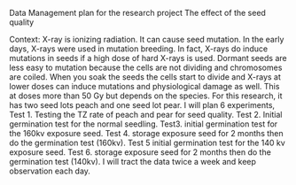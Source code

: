 Data Management plan for the research project The effect of the seed quality 

Context:
X-ray is ionizing radiation. It can cause seed mutation. In the early days, X-rays were used in mutation breeding. In fact, X-rays do induce mutations in seeds if a high dose of hard X-rays is used. Dormant seeds are less easy to mutation because the cells are not dividing and chromosomes are coiled. When you soak the seeds the cells start to divide and X-rays at lower doses can induce mutations and physiological damage as well. This at doses more than 50 Gy but depends on the species. For this research, it has two seed lots peach and one seed lot pear. I will plan 6 experiments, Test 1. Testing the TZ rate of peach and pear for seed quality. Test 2. Initial germination test for the normal seedling. Test3. initial germination test for the 160kv exposure seed. Test 4. storage exposure seed for 2 months then do the germination test (160kv). Test 5 initial germination test for the 140 kv exposure seed. Test 6. storage exposure seed for 2 months then do the germination test (140kv). I will tract the data twice a week and keep observation each day. 

